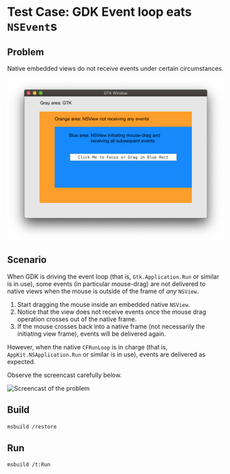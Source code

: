# Test Case: GDK Event loop eats `NSEvent`s

## Problem

Native embedded views do not receive events under certain circumstances.

<img src="screenshot.png" width="712" alt="Screenshot of relevant views">

## Scenario

When GDK is driving the event loop (that is, `Gtk.Application.Run` or similar
is in use), some events (in particular mouse-drag) are not delivered to
native views when the mouse is outside of the frame of _any_ `NSView`.

1. Start dragging the mouse inside an embedded native `NSView`.
2. Notice that the view does not receive events once the mouse drag operation
   crosses out of the native frame.
3. If the mouse crosses back into a native frame (not necessarily the
   initiating view frame), events will be delivered again.

However, when the native `CFRunLoop` is in charge (that is,
`AppKit.NSApplication.Run` or similar is in use), events are delivered as
expected.

Observe the screencast carefully below.


<img src="screencast.gif" width="843" alt="Screencast of the problem">


## Build

```bash
msbuild /restore
```

## Run

```bash
msbuild /t:Run
```